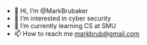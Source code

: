 - 👋 Hi, I’m @MarkBrubaker
- 👀 I’m interested in cyber security
- 🌱 I’m currently learning CS at SMU
- 📫 How to reach me markbrub@gmail.com
